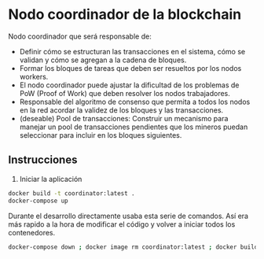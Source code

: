 # Nodo coordinador de la blockchain

Nodo coordinador que será responsable de:

-   Definir cómo se estructuran las transacciones en el sistema, cómo se validan y cómo se agregan a la cadena de bloques.
-   Formar los bloques de tareas que deben ser resueltos por los nodos workers.
-   El nodo coordinador puede ajustar la dificultad de los problemas de PoW (Proof of Work) que deben resolver los nodos trabajadores.
-   Responsable del algoritmo de consenso que permita a todos los nodos en la red acordar la validez de los bloques y las transacciones.
-   (deseable) Pool de transacciones: Construir un mecanismo para manejar un pool de transacciones pendientes que los mineros puedan seleccionar para incluir en los bloques siguientes.

## Instrucciones

1. Iniciar la aplicación

```sh
docker build -t coordinator:latest .
docker-compose up
```

Durante el desarrollo directamente usaba esta serie de comandos. Así era más rapido a la hora de modificar el código y volver a iniciar todos los contenedores.

```sh
docker-compose down ; docker image rm coordinator:latest ; docker build -t coordinator:latest . ; docker-compose up -d
```
